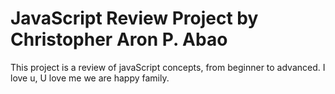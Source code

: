 # JavaScript Review Project by Christopher Aron P. Abao
This project is a review of javaScript concepts, from beginner to advanced.
I love u, U love me we are happy family.